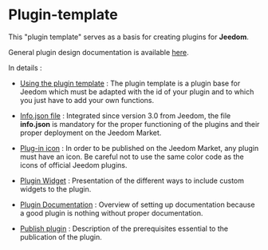 # Plugin-template

This "plugin template" serves as a basis for creating plugins for **Jeedom**.

General plugin design documentation is available [here](https://doc.jeedom.com/en_US/dev/).

In details :   
* [Using the plugin template](https://doc.jeedom.com/en_US/dev/plugin_template) : The plugin template is a plugin base for Jeedom which must be adapted with the id of your plugin and to which you just have to add your own functions.

* [Info.json file](https://doc.jeedom.com/en_US/dev/structure_info_json) : Integrated since version 3.0 from Jeedom, the file **info.json** is mandatory for the proper functioning of the plugins and their proper deployment on the Jeedom Market.

* [Plug-in icon](https://doc.jeedom.com/en_US/dev/Icone_de_plugin) : In order to be published on the Jeedom Market, any plugin must have an icon. Be careful not to use the same color code as the icons of official Jeedom plugins.

* [Plugin Widget](https://doc.jeedom.com/en_US/dev/widget_plugin) : Presentation of the different ways to include custom widgets to the plugin.

* [Plugin Documentation](https://doc.jeedom.com/en_US/dev/documentation_plugin) : Overview of setting up documentation because a good plugin is nothing without proper documentation.

* [Publish plugin](https://doc.jeedom.com/en_US/dev/publication_plugin) : Description of the prerequisites essential to the publication of the plugin.
